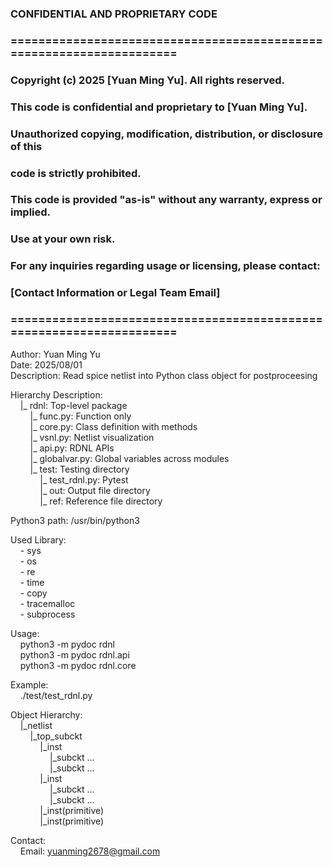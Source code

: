 ### CONFIDENTIAL AND PROPRIETARY CODE
### =====================================================================
### Copyright (c) 2025 [Yuan Ming Yu]. All rights reserved.
### This code is confidential and proprietary to [Yuan Ming Yu].

### Unauthorized copying, modification, distribution, or disclosure of this
### code is strictly prohibited.

### This code is provided "as-is" without any warranty, express or implied.
### Use at your own risk.

### For any inquiries regarding usage or licensing, please contact:
### [Contact Information or Legal Team Email]
### =====================================================================

Author: Yuan Ming Yu<br>
Date: 2025/08/01<br>
Description: Read spice netlist into Python class object for postproceesing<br>

Hierarchy Description:<br>
&nbsp;&nbsp;&nbsp;&nbsp;|_ rdnl: Top-level package<br>
&nbsp;&nbsp;&nbsp;&nbsp;&nbsp;&nbsp;&nbsp;&nbsp;|_ func.py: Function only<br>
&nbsp;&nbsp;&nbsp;&nbsp;&nbsp;&nbsp;&nbsp;&nbsp;|_ core.py: Class definition with methods<br>
&nbsp;&nbsp;&nbsp;&nbsp;&nbsp;&nbsp;&nbsp;&nbsp;|_ vsnl.py: Netlist visualization<br>
&nbsp;&nbsp;&nbsp;&nbsp;&nbsp;&nbsp;&nbsp;&nbsp;|_ api.py: RDNL APIs<br>
&nbsp;&nbsp;&nbsp;&nbsp;&nbsp;&nbsp;&nbsp;&nbsp;|_ globalvar.py: Global variables across modules<br>
&nbsp;&nbsp;&nbsp;&nbsp;&nbsp;&nbsp;&nbsp;&nbsp;|_ test: Testing directory<br>
&nbsp;&nbsp;&nbsp;&nbsp;&nbsp;&nbsp;&nbsp;&nbsp;&nbsp;&nbsp;&nbsp;&nbsp;|_ test_rdnl.py: Pytest<br>
&nbsp;&nbsp;&nbsp;&nbsp;&nbsp;&nbsp;&nbsp;&nbsp;&nbsp;&nbsp;&nbsp;&nbsp;|_ out: Output file directory<br>
&nbsp;&nbsp;&nbsp;&nbsp;&nbsp;&nbsp;&nbsp;&nbsp;&nbsp;&nbsp;&nbsp;&nbsp;|_ ref: Reference file directory<br>

Python3 path: /usr/bin/python3<br>

Used Library:<br>
&nbsp;&nbsp;&nbsp;&nbsp;- sys<br>
&nbsp;&nbsp;&nbsp;&nbsp;- os<br>
&nbsp;&nbsp;&nbsp;&nbsp;- re<br>
&nbsp;&nbsp;&nbsp;&nbsp;- time<br>
&nbsp;&nbsp;&nbsp;&nbsp;- copy<br>
&nbsp;&nbsp;&nbsp;&nbsp;- tracemalloc<br>
&nbsp;&nbsp;&nbsp;&nbsp;- subprocess<br>

Usage:<br>
&nbsp;&nbsp;&nbsp;&nbsp;python3 -m pydoc rdnl<br>
&nbsp;&nbsp;&nbsp;&nbsp;python3 -m pydoc rdnl.api<br>
&nbsp;&nbsp;&nbsp;&nbsp;python3 -m pydoc rdnl.core<br>

Example:<br>
&nbsp;&nbsp;&nbsp;&nbsp;./test/test_rdnl.py<br>

Object Hierarchy:<br>
&nbsp;&nbsp;&nbsp;&nbsp;|_netlist<br>
&nbsp;&nbsp;&nbsp;&nbsp;&nbsp;&nbsp;&nbsp;&nbsp;|_top_subckt<br>
&nbsp;&nbsp;&nbsp;&nbsp;&nbsp;&nbsp;&nbsp;&nbsp;&nbsp;&nbsp;&nbsp;&nbsp;|_inst<br>
&nbsp;&nbsp;&nbsp;&nbsp;&nbsp;&nbsp;&nbsp;&nbsp;&nbsp;&nbsp;&nbsp;&nbsp;&nbsp;&nbsp;&nbsp;&nbsp;|_subckt ...<br>
&nbsp;&nbsp;&nbsp;&nbsp;&nbsp;&nbsp;&nbsp;&nbsp;&nbsp;&nbsp;&nbsp;&nbsp;&nbsp;&nbsp;&nbsp;&nbsp;|_subckt ...<br>
&nbsp;&nbsp;&nbsp;&nbsp;&nbsp;&nbsp;&nbsp;&nbsp;&nbsp;&nbsp;&nbsp;&nbsp;|_inst<br>
&nbsp;&nbsp;&nbsp;&nbsp;&nbsp;&nbsp;&nbsp;&nbsp;&nbsp;&nbsp;&nbsp;&nbsp;&nbsp;&nbsp;&nbsp;&nbsp;|_subckt ...<br>
&nbsp;&nbsp;&nbsp;&nbsp;&nbsp;&nbsp;&nbsp;&nbsp;&nbsp;&nbsp;&nbsp;&nbsp;&nbsp;&nbsp;&nbsp;&nbsp;|_subckt ...<br>
&nbsp;&nbsp;&nbsp;&nbsp;&nbsp;&nbsp;&nbsp;&nbsp;&nbsp;&nbsp;&nbsp;&nbsp;|_inst(primitive)<br>
&nbsp;&nbsp;&nbsp;&nbsp;&nbsp;&nbsp;&nbsp;&nbsp;&nbsp;&nbsp;&nbsp;&nbsp;|_inst(primitive)<br>

Contact:<br>
&nbsp;&nbsp;&nbsp;&nbsp;Email: yuanming2678@gmail.com<br>
